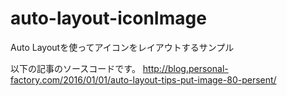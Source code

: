 # auto-layout-iconImage

Auto Layoutを使ってアイコンをレイアウトするサンプル

以下の記事のソースコードです。
http://blog.personal-factory.com/2016/01/01/auto-layout-tips-put-image-80-persent/
